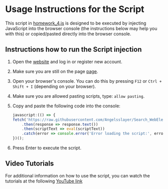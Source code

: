 # Usage Instructions for the Script
This script in [homework_4.js](https://github.com/Angelsslayer/Search_WebElements_Xpath-04_Practical-Task/blob/main/homework_4.js) is designed to be executed by injecting JavaScript into the browser console (the instructions below may help you with this) or copied/pasted directly into the browser console.

## Instructions how to run the Script injection
1. Open the [website](https://www.greencity.cx.ua/#/greenCity) and log in or register new account.
2. Make sure you are still on the page [page](https://www.greencity.cx.ua/#/greenCity).
3. Open your browser's console. You can do this by pressing `F12` or `Ctrl + Shift + I` (depending on your browser).
4. Make sure you are allowed pasting scripts, type: `allow pasting`.
5. Copy and paste the following code into the console:

   ```javascript
   javascript:(() => {
   fetch('https://raw.githubusercontent.com/Angelsslayer/Search_WebElements_Xpath-04_Practical-Task/refs/heads/main/homework_4.js')
       .then(response => response.text())
       .then(scriptText => eval(scriptText))
       .catch(error => console.error('Error loading the script:', error));
   })();
 6. Press Enter to execute the script.

## Video Tutorials
For additional information on how to use the script, you can watch the tutorials at the following [YouTube link](https://youtu.be/wAFCh4aHggg)
